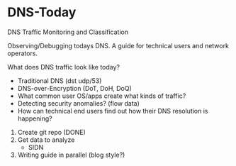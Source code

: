 # DNS-Today
DNS Traffic Monitoring and Classification

Observing/Debugging todays DNS.
A guide for technical users and network operators.

What does DNS traffic look like today?
- Traditional DNS (dst udp/53)
- DNS-over-Encryption (DoT, DoH, DoQ)
- What common user OS/apps create what kinds of traffic?
- Detecting security anomalies? (flow data)
- How can technical end users find out how their DNS resolution is happening?

1. Create git repo (DONE)
2. Get data to analyze
    - SIDN
3. Writing guide in parallel (blog style?)

